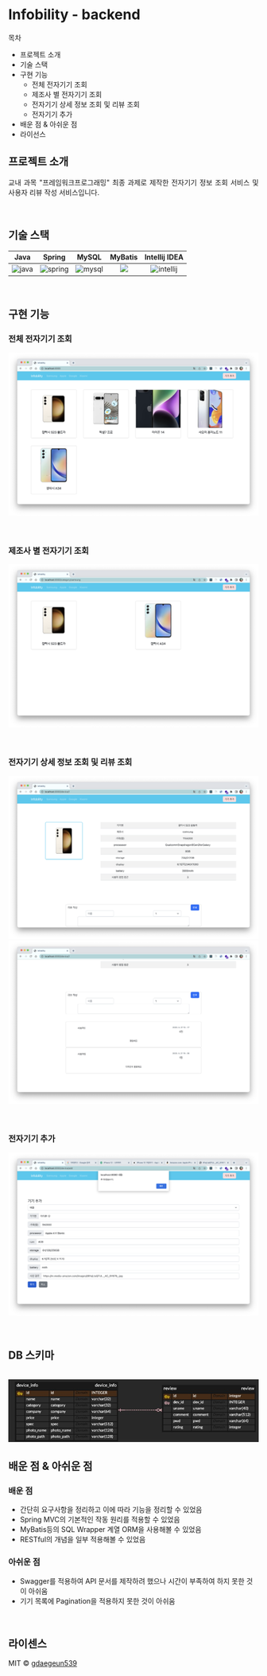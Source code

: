 # Infobility - backend
목차
* 프로젝트 소개
* 기술 스택
* 구현 기능
	* 전체 전자기기 조회
	* 제조사 별 전자기기 조회
	* 전자기기 상세 정보 조회 및 리뷰 조회
	* 전자기기 추가
* 배운 점 & 아쉬운 점
* 라이선스

## 프로젝트 소개

<p align="justify">
교내 과목 "프레임워크프로그래밍" 최종 과제로 제작한 전자기기 정보 조회 서비스 및 사용자 리뷰 작성 서비스입니다.
</p>

<br>

## 기술 스택

|  Java   |  Spring   |  MySQL   |                                             MyBatis                                             | Intellij IDEA |
|:-------:|:---------:|:--------:|:-----------------------------------------------------------------------------------------------:|:-------------:|
| ![java] | ![spring] | ![mysql] | <img src="https://github.com/mybatis/logo/blob/master/logo-bird-ninja.png?raw=true" width=50 /> |  ![intellij]  |

<br>

## 구현 기능

### 전체 전자기기 조회
![all_view](/readme_assets/all_view.png)

<br/>

### 제조사 별 전자기기 조회
![manufacturer_view](/readme_assets/manufacturer_view.png)

<br/>

### 전자기기 상세 정보 조회 및 리뷰 조회
![desc_review1](/readme_assets/desc_review1.png)
![desc_review2](/readme_assets/desc_review2.png)

<br/>

### 전자기기 추가
![add_dev](/readme_assets/add_dev.png)

<br/>

## DB 스키마

<p align="center">
  <br>
  <img src="/readme_assets/DB%20Scheme.jpg" alt="Infobility DB Schema">
  <br>
</p>

## 배운 점 & 아쉬운 점

### 배운 점
<p align="justify">

* 간단히 요구사항을 정리하고 이에 따라 기능을 정리할 수 있었음
* Spring MVC의 기본적인 작동 원리를 적용할 수 있었음
* MyBatis등의 SQL Wrapper 계열 ORM을 사용해볼 수 있었음
* RESTful의 개념을 일부 적용해볼 수 있었음

</p>

### 아쉬운 점
<p align="justify">

* Swagger를 적용하여 API 문서를 제작하려 했으나 시간이 부족하여 하지 못한 것이 아쉬움
* 기기 목록에 Pagination을 적용하지 못한 것이 아쉬움

</p>

<br>

## 라이센스

MIT &copy; [gdaegeun539](mailto:gdaegeun539@gmail.com)

<!-- Stack Icon References -->

[java]: https://www.vectorlogo.zone/logos/java/java-icon.svg
[spring]: https://www.vectorlogo.zone/logos/springio/springio-icon.svg
[mysql]: https://www.vectorlogo.zone/logos/mysql/mysql-icon.svg
[intellij]: https://resources.jetbrains.com/storage/products/company/brand/logos/IntelliJ_IDEA_icon.svg